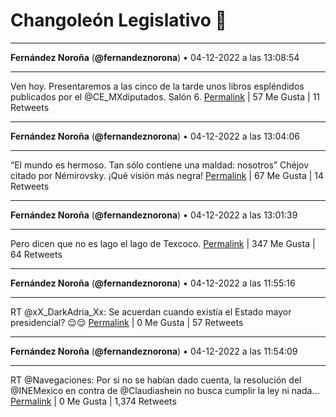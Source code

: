 # Changoleón Legislativo 🙈
*****
**Fernández Noroña** (**@fernandeznorona**) • 04-12-2022 a las 13:08:54
*****
Ven hoy. Presentaremos a las cinco de la tarde unos libros espléndidos publicados por el @CE_MXdiputados. Salón 6.
[Permalink](https://twitter.com/fernandeznorona/status/1599511082250670080) | 57 Me Gusta | 11 Retweets
*****
**Fernández Noroña** (**@fernandeznorona**) • 04-12-2022 a las 13:04:06
*****
“El mundo es hermoso. Tan sólo contiene una maldad: nosotros” Chéjov citado por Némirovsky. ¡Qué visión más negra!
[Permalink](https://twitter.com/fernandeznorona/status/1599509877038030848) | 67 Me Gusta | 14 Retweets
*****
**Fernández Noroña** (**@fernandeznorona**) • 04-12-2022 a las 13:01:39
*****
Pero dicen que no es lago el lago de Texcoco.
[Permalink](https://twitter.com/fernandeznorona/status/1599509260286758913) | 347 Me Gusta | 64 Retweets
*****
**Fernández Noroña** (**@fernandeznorona**) • 04-12-2022 a las 11:55:16
*****
RT @xX_DarkAdria_Xx: Se acuerdan cuando existía el Estado mayor presidencial?
😌😌
[Permalink](https://twitter.com/fernandeznorona/status/1599492551823609856) | 0 Me Gusta | 57 Retweets
*****
**Fernández Noroña** (**@fernandeznorona**) • 04-12-2022 a las 11:54:09
*****
RT @Navegaciones: Por si no se habían dado cuenta, la resolución del @INEMexico en contra de @Claudiashein no busca cumplir la ley ni nada…
[Permalink](https://twitter.com/fernandeznorona/status/1599492274148110336) | 0 Me Gusta | 1,374 Retweets